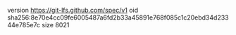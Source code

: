 version https://git-lfs.github.com/spec/v1
oid sha256:8e70e4cc09fe6005487a6fd2b33a45891e768f085c1c20ebd34d23344e785e7c
size 8021
